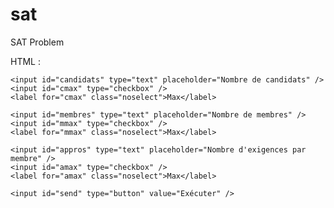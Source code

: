 # sat
SAT Problem

HTML :

<div id="form">
	
	<input id="candidats" type="text" placeholder="Nombre de candidats" />
	<input id="cmax" type="checkbox" />
	<label for="cmax" class="noselect">Max</label>
	
	<input id="membres" type="text" placeholder="Nombre de membres" />
	<input id="mmax" type="checkbox" />
	<label for="mmax" class="noselect">Max</label>
	
	<input id="appros" type="text" placeholder="Nombre d'exigences par membre" />
	<input id="amax" type="checkbox" />
	<label for="amax" class="noselect">Max</label>
	
	<input id="send" type="button" value="Exécuter" />
	
</div>

<div id="result">
	<p id="candidats"></p>
	<p id="array_start"></p>
	<p id="array_end"></p>
	<p id="iters"></p>
	<p id="res"></p>
</div>
